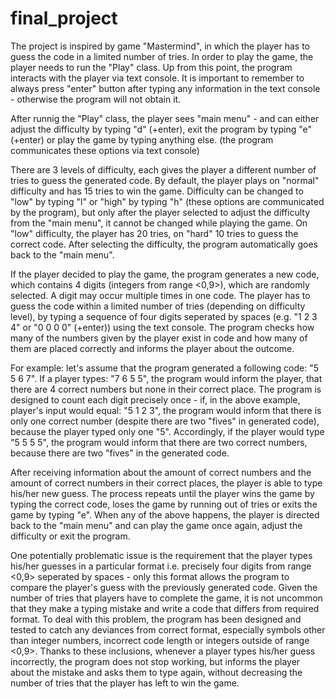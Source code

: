 # final_project

The project is inspired by game "Mastermind", in which the player has to guess the code in a limited number of tries. In order to play the game, the player needs to run the "Play" class. Up from this point, the program interacts with the player via text console. It is important to remember to always press "enter" button after typing any information in the text console - otherwise the program will not obtain it.

After runnig the "Play" class, the player sees "main menu" - and can either adjust the difficulty by typing "d" (+enter), exit the program by typing "e" (+enter) or play the game by typing anything else. (the program communicates these options via text console)

There are 3 levels of difficulty, each gives the player a different number of tries to guess the generated code. By default, the player plays on "normal" difficulty and has 15 tries to win the game. Difficulty can be changed to "low" by typing "l" or "high" by typing "h" (these options are communicated by the program), but only after the player selected to adjust the difficulty from the "main menu", it cannot be changed while playing the game. On "low" difficulty, the player has 20 tries, on "hard" 10 tries to guess the correct code. After selecting the difficulty, the program automatically goes back to the "main menu".

If the player decided to play the game, the program generates a new code, which contains 4 digits (integers from range <0,9>), which are randomly selected. A digit may occur multiple times in one code. The player has to guess the code within a limited number of tries (depending on difficulty level), by typing a sequence of four digits seperated by spaces (e.g. "1 2 3 4" or "0 0 0 0" (+enter)) using the text console. The program checks how many of the numbers given by the player exist in code and how many of them are placed correctly and informs the player about the outcome. 

For example: let's assume that the program generated a following code: "5 5 6 7". If a player types: "7 6 5 5", the program would inform the player, that there are 4 correct numbers but none in their correct place. The program is designed to count each digit precisely once - if, in the above example, player's input would equal: "5 1 2 3", the program would inform that there is only one correct number (despite there are two "fives" in generated code), because the player typed only one "5". Accordingly, if the player would type "5 5 5 5", the program would inform that there are two correct numbers, because there are two "fives" in the generated code.

After receiving information about the amount of correct numbers and the amount of correct numbers in their correct places, the player is able to type his/her new guess. The process repeats until the player wins the game by typing the correct code, loses the game by running out of tries or exits the game by typing "e". When any of the above happens, the player is directed back to the "main menu" and can play the game once again, adjust the difficulty or exit the program. 

One potentially problematic issue is the requirement that the player types his/her guesses in a particular format i.e. precisely four digits from range <0,9> seperated by spaces - only this format allows the program to compare the player's guess with the previously generated code. Given the number of tries that players have to complete the game, it is not uncommon that they make a typing mistake and write a code that differs from required format. To deal with this problem, the program has been designed and tested to catch any deviances from correct format, especially symbols other than integer numbers, incorrect code length or integers outside of range <0,9>. Thanks to these inclusions, whenever a player types his/her guess incorrectly, the program does not stop working, but informs the player about the mistake and asks them to type again, without decreasing the number of tries that the player has left to win the game.
